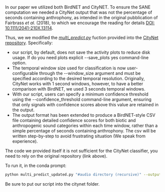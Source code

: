 In our paper we utilized both BirdNET and CityNET. To ensure the SANE computation we needed a CityNet output that was not the percentage of seconds containing anthrophony, as intended
in the original pubblication of Fairbrass _et al._ (2018), to which we encourage the reading for details [DOI: 10.1111/2041-210X.13114](https://doi.org/10.1111/2041-210X.13114). 

Thus, we
we modified the [_multi_predict.py_](https://github.com/mdfirman/CityNet/blob/master/multi_predict.py) fuction provided into the [CityNet repository](https://github.com/mdfirman/CityNet/tree/master).
Specifically:
- our script, by default, does not save the activity plots to reduce disk usage. If do you need plots explicit --save_plots yes command-line option.
- The temporal window size used for classification is now user-configurable through the --window_size argument and must be specified according to the desired temporal resolution.
  Originally, CityNet works with 1 second windows, however, to have a better comparison with BirdNET, we used 3 seconds temporal windows.
- With our script, users can specify a minimum confidence threshold using the --confidence_threshold command-line argument, ensuring that only signals with confidence scores above this value are retained in the output.
- The output format has been extended to produce a BirdNET-style CSV file containing detailed confidence scores for both biotic and anthropogenic sound categories within each time window,
  rather than a simple percentage of seconds containing anthrophony. The csv will be written step-by-step to avoid frustrating situation (We speak from experience).

The code we provided itself it is not sufficient for the CityNet classifier, you need to rely on the original repository (link above).

To run it, in the conda prompt:

```bash 
python multi_predict_updated.py "#audio directory (recursive)" --output_dir "#output directory (traditional CityNet output will also be produced)" --window_size 3 --threshold, default none --plot, default no
```

Be sure to put our script into the citynet folder.
